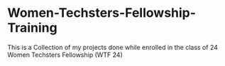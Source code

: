 # Women-Techsters-Fellowship-Training
This is a Collection of my projects done while enrolled in the class of 24 Women Techsters Fellowship (WTF 24)
